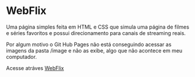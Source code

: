# WebFlix

 Uma página simples feita em HTML e CSS que simula uma página de filmes e séries favoritos e possui direcionamento para canais de streaming reais.
 
 Por algum motivo o Git Hub Pages não está conseguindo acessar as imagens da pasta /image e não as exibe, algo que não acontece em meu computador. 
 
 Acesse atráves [WebFlix](https://filipeovb.github.io/webflix/index.html)
